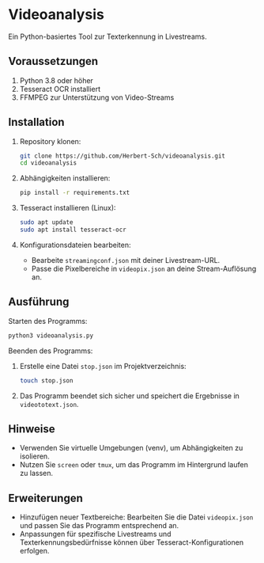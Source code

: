 # Videoanalysis

Ein Python-basiertes Tool zur Texterkennung in Livestreams.

## Voraussetzungen
1. Python 3.8 oder höher
2. Tesseract OCR installiert
3. FFMPEG zur Unterstützung von Video-Streams

## Installation
1. Repository klonen:
   ```bash
   git clone https://github.com/Herbert-Sch/videoanalysis.git
   cd videoanalysis
   ```

2. Abhängigkeiten installieren:
   ```bash
   pip install -r requirements.txt
   ```

3. Tesseract installieren (Linux):
   ```bash
   sudo apt update
   sudo apt install tesseract-ocr
   ```

4. Konfigurationsdateien bearbeiten:
   - Bearbeite `streamingconf.json` mit deiner Livestream-URL.
   - Passe die Pixelbereiche in `videopix.json` an deine Stream-Auflösung an.

## Ausführung
Starten des Programms:
```bash
python3 videoanalysis.py
```

Beenden des Programms:
1. Erstelle eine Datei `stop.json` im Projektverzeichnis:
   ```bash
   touch stop.json
   ```
2. Das Programm beendet sich sicher und speichert die Ergebnisse in `videototext.json`.

## Hinweise
- Verwenden Sie virtuelle Umgebungen (venv), um Abhängigkeiten zu isolieren.
- Nutzen Sie `screen` oder `tmux`, um das Programm im Hintergrund laufen zu lassen.

## Erweiterungen
- Hinzufügen neuer Textbereiche: Bearbeiten Sie die Datei `videopix.json` und passen Sie das Programm entsprechend an.
- Anpassungen für spezifische Livestreams und Texterkennungsbedürfnisse können über Tesseract-Konfigurationen erfolgen.
